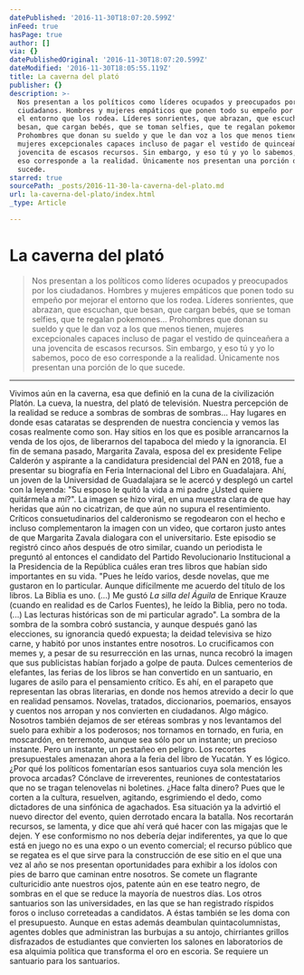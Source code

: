 ```yaml
---
datePublished: '2016-11-30T18:07:20.599Z'
inFeed: true
hasPage: true
author: []
via: {}
datePublishedOriginal: '2016-11-30T18:07:20.599Z'
dateModified: '2016-11-30T18:05:55.119Z'
title: La caverna del plató
publisher: {}
description: >-
  Nos presentan a los políticos como líderes ocupados y preocupados por los
  ciudadanos. Hombres y mujeres empáticos que ponen todo su empeño por mejorar
  el entorno que los rodea. Líderes sonrientes, que abrazan, que escuchan, que
  besan, que cargan bebés, que se toman selfies, que te regalan pokemones…
  Prohombres que donan su sueldo y que le dan voz a los que menos tienen,
  mujeres excepcionales capaces incluso de pagar el vestido de quinceañera a una
  jovencita de escasos recursos. Sin embargo, y eso tú y yo lo sabemos, poco de
  eso corresponde a la realidad. Únicamente nos presentan una porción de lo que
  sucede. 
starred: true
sourcePath: _posts/2016-11-30-la-caverna-del-plato.md
url: la-caverna-del-plato/index.html
_type: Article

---
```

# La caverna del plató

> Nos presentan a los políticos como líderes ocupados y preocupados por los ciudadanos. Hombres y mujeres empáticos que ponen todo su empeño por mejorar el entorno que los rodea. Líderes sonrientes, que abrazan, que escuchan, que besan, que cargan bebés, que se toman selfies, que te regalan pokemones... Prohombres que donan su sueldo y que le dan voz a los que menos tienen, mujeres excepcionales capaces incluso de pagar el vestido de quinceañera a una jovencita de escasos recursos. Sin embargo, y eso tú y yo lo sabemos, poco de eso corresponde a la realidad. Únicamente nos presentan una porción de lo que sucede. 

---

Vivimos aún en la caverna, esa que definió en la cuna de la civilización Platón. La cueva, la nuestra, del plató de televisión. Nuestra percepción de la realidad se reduce a sombras de sombras de sombras... Hay lugares en donde esas cataratas se desprenden de nuestra conciencia y vemos las cosas realmente como son. Hay sitios en los que es posible arrancarnos la venda de los ojos, de liberarnos del tapaboca del miedo y la ignorancia. El fin de semana pasado, Margarita Zavala, esposa del ex presidente Felipe Calderón y aspirante a la candidatura presidencial del PAN en 2018, fue a presentar su biografía en Feria Internacional del Libro en Guadalajara. Ahí, un joven de la Universidad de Guadalajara se le acercó y desplegó un cartel con la leyenda: "Su esposo le quitó la vida a mi padre ¿Usted quiere quitármela a mí?". La imagen se hizo viral, en una muestra clara de que hay heridas que aún no cicatrizan, de que aún no supura el resentimiento. Críticos consuetudinarios del calderonismo se regodearon con el hecho e incluso complementaron la imagen con un video, que cortaron justo antes de que Margarita Zavala dialogara con el universitario. Este episodio se registró cinco años después de otro similar, cuando un periodista le preguntó al entonces el candidato del Partido Revolucionario Institucional a la Presidencia de la República cuáles eran tres libros que habían sido importantes en su vida. "Pues he leído varios, desde novelas, que me gustaron en lo particular. Aunque difícilmente me acuerdo del título de los libros. La Biblia es uno. (...) Me gustó _La silla del Águila_ de Enrique Krauze (cuando en realidad es de Carlos Fuentes), he leído la Biblia, pero no toda. (...) Las lecturas históricas son de mi particular agrado". La sombra de la sombra de la sombra cobró sustancia, y aunque después ganó las elecciones, su ignorancia quedó expuesta; la deidad televisiva se hizo carne, y habitó por unos instantes entre nosotros. Lo crucificamos con memes y, a pesar de su resurrección en las urnas, nunca recobró la imagen que sus publicistas habían forjado a golpe de pauta. Dulces cementerios de elefantes, las ferias de los libros se han convertido en un santuario, en lugares de asilo para el pensamiento crítico. Es ahí, en el parapeto que representan las obras literarias, en donde nos hemos atrevido a decir lo que en realidad pensamos. Novelas, tratados, diccionarios, poemarios, ensayos y cuentos nos arropan y nos convierten en ciudadanos. Algo mágico. Nosotros también dejamos de ser etéreas sombras y nos levantamos del suelo para exhibir a los poderosos; nos tornamos en tornado, en furia, en moscardón, en terremoto, aunque sea sólo por un instante; un precioso instante. Pero un instante, un pestañeo en peligro. Los recortes presupuestales amenazan ahora a la feria del libro de Yucatán. Y es lógico. ¿Por qué los políticos fomentarían esos santuarios cuya sola mención les provoca arcadas? Cónclave de irreverentes, reuniones de contestatarios que no se tragan telenovelas ni boletines. ¿Hace falta dinero? Pues que le corten a la cultura, resuelven, agitando, esgrimiendo el dedo, como dictadores de una sinfónica de agachados. Esa situación ya la advirtió el nuevo director del evento, quien derrotado encara la batalla. Nos recortarán recursos, se lamenta, y dice que ahí verá qué hacer con las migajas que le dejen. Y ese conformismo no nos debería dejar indiferentes, ya que lo que está en juego no es una expo o un evento comercial; el recurso público que se regatea es el que sirve para la construcción de ese sitio en el que una vez al año se nos presentan oportunidades para exhibir a los ídolos con pies de barro que caminan entre nosotros. Se comete un flagrante culturicidio ante nuestros ojos, patente aún en ese teatro negro, de sombras en el que se reduce la mayoría de nuestros días. Los otros santuarios son las universidades, en las que se han registrado ríspidos foros o incluso correteadas a candidatos. A éstas también se les doma con el presupuesto. Aunque en estas además deambulan quintacolumnistas, agentes dobles que administran las burbujas a su antojo, chirriantes grillos disfrazados de estudiantes que convierten los salones en laboratorios de esa alquimia política que transforma el oro en escoria. Se requiere un santuario para los santuarios.